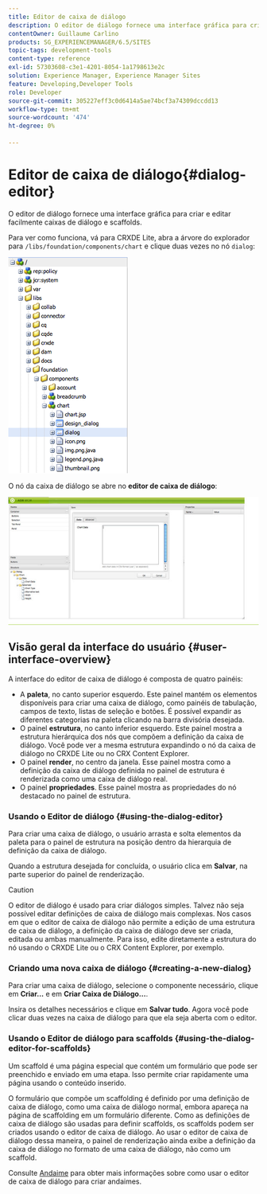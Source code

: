 ```yaml
---
title: Editor de caixa de diálogo
description: O editor de diálogo fornece uma interface gráfica para criar e editar facilmente caixas de diálogo e scaffolds.
contentOwner: Guillaume Carlino
products: SG_EXPERIENCEMANAGER/6.5/SITES
topic-tags: development-tools
content-type: reference
exl-id: 57303608-c3e1-4201-8054-1a1798613e2c
solution: Experience Manager, Experience Manager Sites
feature: Developing,Developer Tools
role: Developer
source-git-commit: 305227eff3c0d6414a5ae74bcf3a74309dccdd13
workflow-type: tm+mt
source-wordcount: '474'
ht-degree: 0%

---
```


# Editor de caixa de diálogo{#dialog-editor}

O editor de diálogo fornece uma interface gráfica para criar e editar facilmente caixas de diálogo e scaffolds.

Para ver como funciona, vá para CRXDE Lite, abra a árvore do explorador para `/libs/foundation/components/chart` e clique duas vezes no nó `dialog`:

![chlimage_1-247](assets/chlimage_1-247.png)

O nó da caixa de diálogo se abre no **editor de caixa de diálogo**:

![screen_shot_2012-02-01at25033pm](assets/screen_shot_2012-02-01at25033pm.png)

## Visão geral da interface do usuário {#user-interface-overview}

A interface do editor de caixa de diálogo é composta de quatro painéis:

* A **paleta**, no canto superior esquerdo. Este painel mantém os elementos disponíveis para criar uma caixa de diálogo, como painéis de tabulação, campos de texto, listas de seleção e botões. É possível expandir as diferentes categorias na paleta clicando na barra divisória desejada.
* O painel **estrutura**, no canto inferior esquerdo. Este painel mostra a estrutura hierárquica dos nós que compõem a definição da caixa de diálogo. Você pode ver a mesma estrutura expandindo o nó da caixa de diálogo no CRXDE Lite ou no CRX Content Explorer.
* O painel **render**, no centro da janela. Esse painel mostra como a definição da caixa de diálogo definida no painel de estrutura é renderizada como uma caixa de diálogo real.
* O painel **propriedades**. Esse painel mostra as propriedades do nó destacado no painel de estrutura.

### Usando o Editor de diálogo {#using-the-dialog-editor}

Para criar uma caixa de diálogo, o usuário arrasta e solta elementos da paleta para o painel de estrutura na posição dentro da hierarquia de definição da caixa de diálogo.

Quando a estrutura desejada for concluída, o usuário clica em **Salvar**, na parte superior do painel de renderização.

>[!CAUTION]
>
>O editor de diálogo é usado para criar diálogos simples. Talvez não seja possível editar definições de caixa de diálogo mais complexas. Nos casos em que o editor de caixa de diálogo não permite a edição de uma estrutura de caixa de diálogo, a definição da caixa de diálogo deve ser criada, editada ou ambas manualmente. Para isso, edite diretamente a estrutura do nó usando o CRXDE Lite ou o CRX Content Explorer, por exemplo.

### Criando uma nova caixa de diálogo {#creating-a-new-dialog}

Para criar uma caixa de diálogo, selecione o componente necessário, clique em **Criar...** e em **Criar Caixa de Diálogo...**.

Insira os detalhes necessários e clique em **Salvar tudo**. Agora você pode clicar duas vezes na caixa de diálogo para que ela seja aberta com o editor.

### Usando o Editor de diálogo para scaffolds {#using-the-dialog-editor-for-scaffolds}

Um scaffold é uma página especial que contém um formulário que pode ser preenchido e enviado em uma etapa. Isso permite criar rapidamente uma página usando o conteúdo inserido.

O formulário que compõe um scaffolding é definido por uma definição de caixa de diálogo, como uma caixa de diálogo normal, embora apareça na página de scaffolding em um formulário diferente. Como as definições de caixa de diálogo são usadas para definir scaffolds, os scaffolds podem ser criados usando o editor de caixa de diálogo. Ao usar o editor de caixa de diálogo dessa maneira, o painel de renderização ainda exibe a definição da caixa de diálogo no formato de uma caixa de diálogo, não como um scaffold.

Consulte [Andaime](/help/sites-authoring/scaffolding.md) para obter mais informações sobre como usar o editor de caixa de diálogo para criar andaimes.
